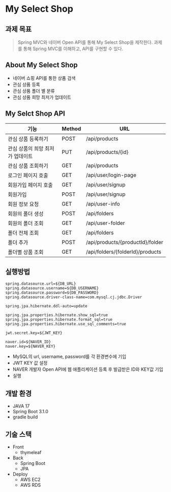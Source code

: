 # My Select Shop

## 과제 목표

> Spring MVC와 네이버 Open API를 통해 My Select Shop을 제작한다.
과제를 통해 Spring MVC를 이해하고, API를 구현할 수 있다.
>

## About My Select Shop

- 네이버 쇼핑 API를 통한 상품 검색
- 관심 상품 등록
- 관심 상품 폴더 별 분류
- 관심 상품 희망 최저가 업데이트

## My Selct Shop API

| 기능 | Method | URL |
| --- | --- | --- |
| 관심 상품 등록하기 | POST | /api/products |
| 관심 상품의 희망 최저가 업데이트 | PUT | /api/products/{id} |
| 관심 상품 조회하기 | GET | /api/products |
| 로그인 페이지 호출 | GET | /api/user/login-page |
| 회원가입 페이지 호출 | GET | /api/user/signup |
| 회원가입 | POST | /api/user/signup |
| 회원 정보 요청 | GET | /api/user-info |
| 회원의 폴더 생성 | POST | /api/folders |
| 회원의 폴더 조회 | GET | /api/user-folder |
| 폴더 전체 조회 | GET | /api/folders |
| 폴더 추가 | POST | /api/products/{productId}/folder |
| 폴더별 상품 조회 | GET | /api/folders/{folderId}/products |

## 실행방법

```
spring.datasource.url=${DB_URL}
spring.datasource.username=${DB_USERNAME}
spring.datasource.password=${DB_PASSWORD}
spring.datasource.driver-class-name=com.mysql.cj.jdbc.Driver

spring.jpa.hibernate.ddl-auto=update

spring.jpa.properties.hibernate.show_sql=true
spring.jpa.properties.hibernate.format_sql=true
spring.jpa.properties.hibernate.use_sql_comments=true

jwt.secret.key=${JWT_KEY}

naver.id=${NAVER_ID}
naver.key=${NAVER_KEY}
```

- MySQL의 url, username, password를 각 환경변수에 기입
- JWT KEY 값 설정
- NAVER 개발자 Open API에 웹 애플리케이션 등록 후 발급받은 ID와 KEY값 기입
- 실행

## 개발 환경

- JAVA 17
- Spring Boot 3.1.0
- gradle build

## 기술 스택

- Front
    - thymeleaf
- Back
    - Spring Boot
    - JPA
- Deploy
    - AWS EC2
    - AWS RDS